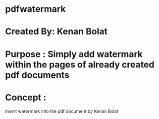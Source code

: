 # pdfwatermark
# Created By: Kenan Bolat 
# Purpose : Simply add watermark within the pages of already created pdf documents   
# Concept : 
Insert watermark into the pdf document 
by Kenan Bolat 

